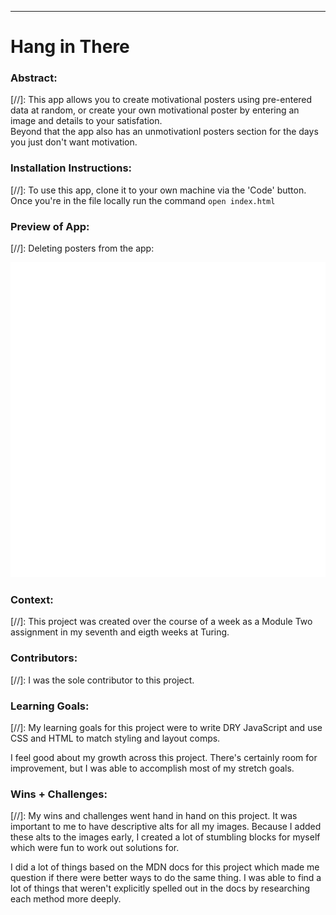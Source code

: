 ______________________________________________________  

# Hang in There  

### Abstract:
[//]:  This app allows you to create motivational posters using pre-entered data at random, or create your own motivational poster by entering an image and details to your satisfation.  
Beyond that the app also has an unmotivationl posters section for the days you just don't want motivation.

### Installation Instructions:
[//]:  To use this app, clone it to your own machine via the 'Code' button. Once you're in the file locally run the command `open index.html`

### Preview of App:
[//]: Deleting posters from the app:


 ![Delete Function](assets/delete_saved.gif)

### Context:
[//]: This project was created over the course of a week as a Module Two assignment in my seventh and eigth weeks at Turing.

### Contributors:
[//]: I was the sole contributor to this project.

### Learning Goals:
[//]: My learning goals for this project were to write DRY JavaScript and use CSS and HTML to match styling and layout comps.

I feel good about my growth across this project. There's certainly room for improvement, but I was able to accomplish most of my stretch goals.

### Wins + Challenges:
[//]: My wins and challenges went hand in hand on this project. It was important to me to have descriptive alts for all my images. Because I added these alts to the images early, I created a lot of stumbling blocks for myself which were fun to work out solutions for.

I did a lot of things based on the MDN docs for this project which made me question if there were better ways to do the same thing. I was able to find a lot of things that weren't explicitly spelled out in the docs by researching each method more deeply.
